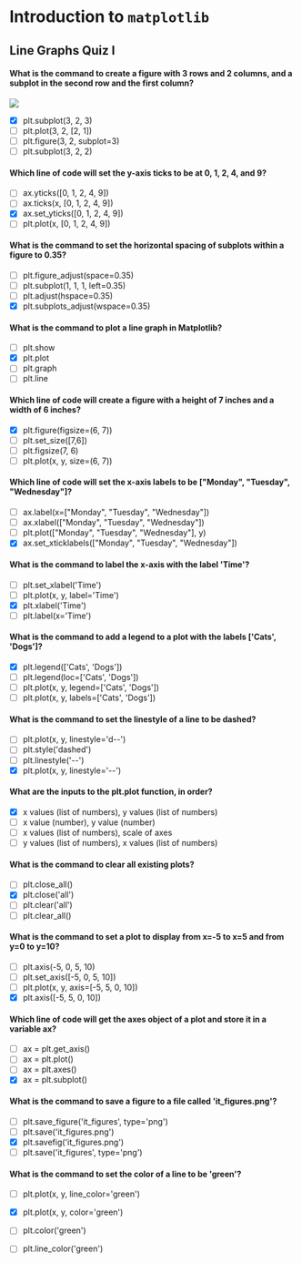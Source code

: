 # Introduction to `matplotlib`
## Line Graphs Quiz I

#### What is the command to create a figure with 3 rows and 2 columns, and a subplot in the second row and the first column?

![](https://content.codecademy.com/courses/matplotlib/Figure_1.png)

 - [x] plt.subplot(3, 2, 3)
 - [ ] plt.plot(3, 2, [2, 1])
 - [ ] plt.figure(3, 2, subplot=3)
 - [ ] plt.subplot(3, 2, 2)

 #### Which line of code will set the y-axis ticks to be at 0, 1, 2, 4, and 9?

 - [ ] ax.yticks([0, 1, 2, 4, 9])
 - [ ] ax.ticks(x, [0, 1, 2, 4, 9])
 - [x] ax.set_yticks([0, 1, 2, 4, 9])
 - [ ] plt.plot(x, [0, 1, 2, 4, 9])

#### What is the command to set the horizontal spacing of subplots within a figure to 0.35?

 - [ ] plt.figure_adjust(space=0.35)
 - [ ] plt.subplot(1, 1, 1, left=0.35)
 - [ ] plt.adjust(hspace=0.35)
 - [x] plt.subplots_adjust(wspace=0.35)

 #### What is the command to plot a line graph in Matplotlib?

 - [ ] plt.show
 - [x] plt.plot
 - [ ] plt.graph
 - [ ] plt.line

#### Which line of code will create a figure with a height of 7 inches and a width of 6 inches?

 - [x] plt.figure(figsize=(6, 7))
 - [ ] plt.set_size([7,6])
 - [ ] plt.figsize(7, 6)
 - [ ] plt.plot(x, y, size=(6, 7))

#### Which line of code will set the x-axis labels to be ["Monday", "Tuesday", "Wednesday"]?

 - [ ] ax.label(x=["Monday", "Tuesday", "Wednesday"])
 - [ ] ax.xlabel(["Monday", "Tuesday", "Wednesday"])
 - [ ] plt.plot(["Monday", "Tuesday", "Wednesday"], y)
 - [x] ax.set_xticklabels(["Monday", "Tuesday", "Wednesday"])

#### What is the command to label the x-axis with the label 'Time'?

 - [ ] plt.set_xlabel('Time')
 - [ ] plt.plot(x, y, label='Time')
 - [x] plt.xlabel('Time')
 - [ ] plt.label(x='Time')

#### What is the command to add a legend to a plot with the labels ['Cats', 'Dogs']?

 - [x] plt.legend(['Cats', 'Dogs'])
 - [ ] plt.legend(loc=['Cats', 'Dogs'])
 - [ ] plt.plot(x, y, legend=['Cats', 'Dogs'])
 - [ ] plt.plot(x, y, labels=['Cats', 'Dogs'])

#### What is the command to set the linestyle of a line to be dashed?

 - [ ] plt.plot(x, y, linestyle='d--')
 - [ ] plt.style('dashed')
 - [ ] plt.linestyle('--')
 - [x] plt.plot(x, y, linestyle='--')

#### What are the inputs to the plt.plot function, in order?

 - [x] x values (list of numbers), y values (list of numbers)
 - [ ] x value (number), y value (number)
 - [ ] x values (list of numbers), scale of axes
 - [ ] y values (list of numbers), x values (list of numbers)

#### What is the command to clear all existing plots?

 - [ ] plt.close_all()
 - [x] plt.close('all')
 - [ ] plt.clear('all')
 - [ ] plt.clear_all()

#### What is the command to set a plot to display from x=-5 to x=5 and from y=0 to y=10?

 - [ ] plt.axis(-5, 0, 5, 10)
 - [ ] plt.set_axis([-5, 0, 5, 10])
 - [ ] plt.plot(x, y, axis=[-5, 5, 0, 10])
 - [x] plt.axis([-5, 5, 0, 10])

#### Which line of code will get the axes object of a plot and store it in a variable ax?

 - [ ] ax = plt.get_axis()
 - [ ] ax = plt.plot()
 - [ ] ax = plt.axes()
 - [x] ax = plt.subplot()

#### What is the command to save a figure to a file called 'it_figures.png'?

 - [ ] plt.save_figure('it_figures', type='png')
 - [ ] plt.save('it_figures.png')
 - [x] plt.savefig('it_figures.png')
 - [ ] plt.save('it_figures', type='png')

#### What is the command to set the color of a line to be 'green'?

 - [ ] plt.plot(x, y, line_color='green')
 - [x] plt.plot(x, y, color='green')
 - [ ] plt.color('green')
 - [ ] plt.line_color('green')

